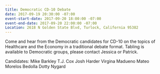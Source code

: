 ```yaml
---
title: Democratic CD-10 Debate
date: 2017-09-19 20:30:00 -07:00
event-start-date: 2017-09-20 18:00:00 -07:00
event-end-date: 2017-09-20 22:00:00 -07:00
Location: 2618 N Golden State Blvd, Turlock, California 95382
---
```


Come and hear from the Democratic candidates for CD-10 on the topics of Healthcare and the Economy in a traditional debate format.
Tabling is available to Democratic groups, please contact Jessica or Patrick.

Candidates:
Mike Barkley
T.J. Cox
Josh Harder
Virgina Madueno
Mateo Morelos Bedolla
Dotty Nygard
